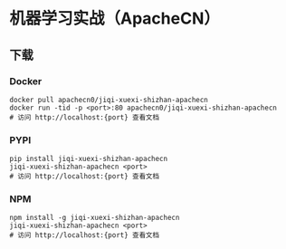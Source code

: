 # 机器学习实战（ApacheCN）

## 下载

### Docker

```
docker pull apachecn0/jiqi-xuexi-shizhan-apachecn
docker run -tid -p <port>:80 apachecn0/jiqi-xuexi-shizhan-apachecn
# 访问 http://localhost:{port} 查看文档
```

### PYPI

```
pip install jiqi-xuexi-shizhan-apachecn
jiqi-xuexi-shizhan-apachecn <port>
# 访问 http://localhost:{port} 查看文档
```

### NPM

```
npm install -g jiqi-xuexi-shizhan-apachecn
jiqi-xuexi-shizhan-apachecn <port>
# 访问 http://localhost:{port} 查看文档
```